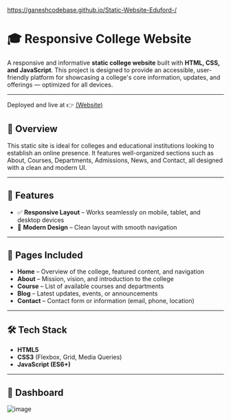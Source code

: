 https://ganeshcodebase.github.io/Static-Website-Eduford-/

# 🎓 Responsive College Website

A responsive and informative **static college website** built with **HTML, CSS, and JavaScript**. This project is designed to provide an accessible, user-friendly platform for showcasing a college's core information, updates, and offerings — optimized for all devices.

---
Deployed and live at 👉 [(Website)](https://ganeshcodebase.github.io/Static-Website-Eduford-/)

## 📌 Overview

This static site is ideal for colleges and educational institutions looking to establish an online presence. It features well-organized sections such as About, Courses, Departments, Admissions, News, and Contact, all designed with a clean and modern UI.

---

## 🚀 Features

- ✅ **Responsive Layout** – Works seamlessly on mobile, tablet, and desktop devices
- 🎨 **Modern Design** – Clean layout with smooth navigation

---

## 📄 Pages Included

- **Home** – Overview of the college, featured content, and navigation
- **About** – Mission, vision, and introduction to the college
- **Course** – List of available courses and departments
- **Blog** – Latest updates, events, or announcements
- **Contact** – Contact form or information (email, phone, location)

---

## 🛠️ Tech Stack

- **HTML5**
- **CSS3** (Flexbox, Grid, Media Queries)
- **JavaScript (ES6+)**

---

## 📸 Dashboard
![image](https://github.com/user-attachments/assets/328a8489-3c35-45c8-a76e-e37029d59e2b)
